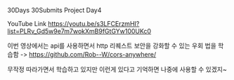 30Days 30Submits Project
Day4

YouTube Link
https://youtu.be/s3LFCErzmHI?list=PLRv_Gd5w9e7m7wokXmB9fGtGYw100UKc0

이번 영상에서는 api를 사용하면서 http 리퀘스트 보안을 강화할 수 있는 우회 법을 학습함
-> https://github.com/Rob--W/cors-anywhere/

무작정 따라가면서 학습하고 있지만 이런게 있다고 기억하면 나중에 사용할 수 있겠지~